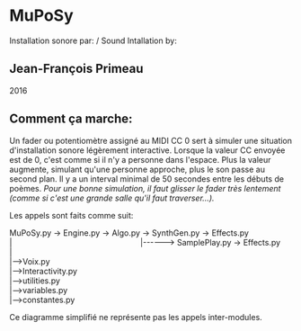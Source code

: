 MuPoSy
======

Installation sonore par: / Sound Intallation by:

Jean-François Primeau
---------------------

2016


Comment ça marche:
------------------

Un fader ou potentiomètre assigné au MIDI CC 0 sert à simuler une situation 
d'installation sonore légèrement interactive.
Lorsque la valeur CC envoyée est de 0, c'est comme si il n'y a personne dans
l'espace.  Plus la valeur augmente, simulant qu'une personne approche, plus le
son passe au second plan.  Il y a un interval minimal de 50 secondes entre 
les débuts de poèmes.  _Pour une bonne simulation, il faut glisser le fader
très lentement (comme si c'est une grande salle qu'il faut traverser...)._
  
Les appels sont faits comme suit:  
  
MuPoSy.py -> Engine.py -> Algo.py -> SynthGen.py   -> Effects.py  
	|                                                          |------> SamplePlay.py -> Effects.py  
	|  
	|-->Voix.py  
	|-->Interactivity.py  
	|-->utilities.py  
	|-->variables.py  
	|-->constantes.py  
  
Ce diagramme simplifié ne représente pas les appels inter-modules.






